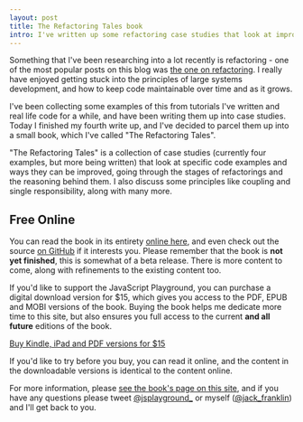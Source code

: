 ```yaml
---
layout: post
title: The Refactoring Tales book
intro: I've written up some refactoring case studies that look at improving existing code and writing maintainable code into a small ebook.
---
```


Something that I've been researching into a lot recently is refactoring - one of the most popular posts on this blog was [the one on refactoring](http://javascriptplayground.com/blog/2013/06/refactoring-js/). I really have enjoyed getting stuck into the principles of large systems development, and how to keep code maintainable over time and as it grows.

I've been collecting some examples of this from tutorials I've written and real life code for a while, and have been writing them up into case studies. Today I finished my fourth write up, and I've decided to parcel them up into a small book, which I've called "The Refactoring Tales".

"The Refactoring Tales" is a collection of case studies (currently four examples, but more being written) that look at specific code examples and ways they can be improved, going through the stages of refactorings and the reasoning behind them. I also discuss some principles like coupling and single responsibility, along with many more.

## Free Online

You can read the book in its entirety [online here](/the-refactoring-tales), and even check out the source [on GitHub](https://github.com/jackfranklin/the-refactoring-tales) if it interests you. Please remember that the book is __not yet finished__, this is somewhat of a beta release. There is more content to come, along with refinements to the existing content too.

If you'd like to support the JavaScript Playground, you can purchase a digital download version for $15, which gives you access to the PDF, EPUB and MOBI versions of the book. Buying the book helps me dedicate more time to this site, but also ensures you full access to the current __and all future__ editions of the book.

<a class="buynow" href="https://transactions.sendowl.com/products/64361/A591CEA4/add_to_cart" rel="nofollow">Buy Kindle, iPad and PDF versions for $15</a>

If you'd like to try before you buy, you can read it online, and the content in the downloadable versions is identical to the content online.

For more information, please [see the book's page on this site](/the-refactoring-tales), and if you have any questions please tweet [@jsplayground_](http://twitter.com/jsplayground_) or myself ([@jack_franklin](http://twitter.com/jack_franklin)) and I'll get back to you.
